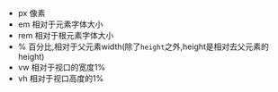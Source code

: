 - px 像素
- em 相对于元素字体大小
- rem 相对于根元素字体大小
- % 百分比,相对于父元素width(除了`height`之外,height是相对去父元素的height)
- vw 相对于视口的宽度1%
- vh 相对于视口高度的1%